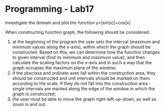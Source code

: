 # Programming - Lab17

Investigate the domain and plot the function y=|sin(x)|+cos|x|.

When constructing function graph, the following should be considered:
1) at the beginning of the program the user sets the interval (maximum and minimum values along the x-axis), within which the graph should be constructed. Based on this, we can determine how the function changes to given interval (find its minimum and maximum value), and then calculate the scaling factors on the x-axis and in such a way that the graph occupies the maximum plane of the window;
2) if the abscissa and ordinate axes fall within the construction area, they should be constructed and unit intervals should be marked on them according to the scale. If they do not fall into the construction area - single intervals are marked along the edge of the window in which the graph is constructed;
3) the user must be able to move the graph right-left-up-down, as well as zoom in and out.
